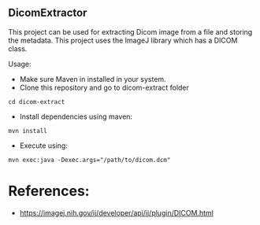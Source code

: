## DicomExtractor

This project can be used for extracting Dicom image from a file and storing the metadata. This project uses the ImageJ library which has a DICOM class.

Usage:

* Make sure Maven in installed in your system.
* Clone this repository and go to dicom-extract folder
```
cd dicom-extract
```
* Install dependencies using maven:
```
mvn install
```
* Execute using:
```
mvn exec:java -Dexec.args="/path/to/dicom.dcm"
```
# References:
* https://imagej.nih.gov/ij/developer/api/ij/plugin/DICOM.html
